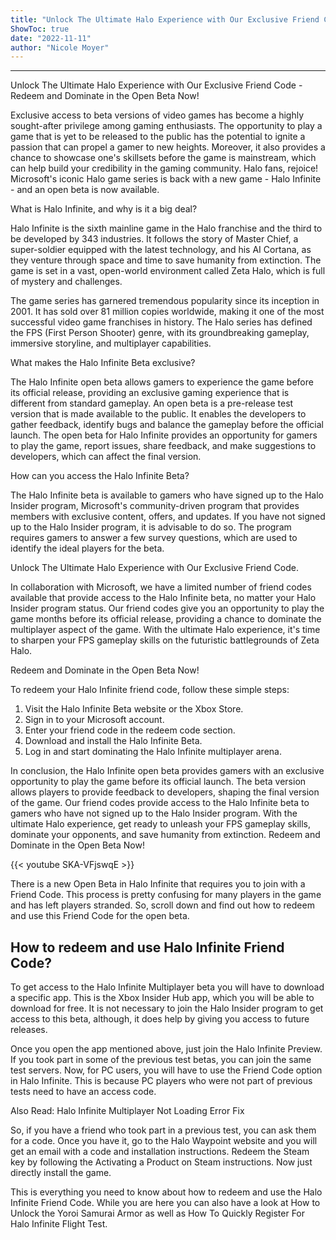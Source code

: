 ```yaml
---
title: "Unlock The Ultimate Halo Experience with Our Exclusive Friend Code - Redeem and Dominate in the Open Beta Now!"
ShowToc: true 
date: "2022-11-11"
author: "Nicole Moyer"
---
```

*****
Unlock The Ultimate Halo Experience with Our Exclusive Friend Code - Redeem and Dominate in the Open Beta Now!

Exclusive access to beta versions of video games has become a highly sought-after privilege among gaming enthusiasts. The opportunity to play a game that is yet to be released to the public has the potential to ignite a passion that can propel a gamer to new heights. Moreover, it also provides a chance to showcase one's skillsets before the game is mainstream, which can help build your credibility in the gaming community. Halo fans, rejoice! Microsoft's iconic Halo game series is back with a new game - Halo Infinite - and an open beta is now available. 

What is Halo Infinite, and why is it a big deal?

Halo Infinite is the sixth mainline game in the Halo franchise and the third to be developed by 343 industries. It follows the story of Master Chief, a super-soldier equipped with the latest technology, and his AI Cortana, as they venture through space and time to save humanity from extinction. The game is set in a vast, open-world environment called Zeta Halo, which is full of mystery and challenges.

The game series has garnered tremendous popularity since its inception in 2001. It has sold over 81 million copies worldwide, making it one of the most successful video game franchises in history. The Halo series has defined the FPS (First Person Shooter) genre, with its groundbreaking gameplay, immersive storyline, and multiplayer capabilities.

What makes the Halo Infinite Beta exclusive?

The Halo Infinite open beta allows gamers to experience the game before its official release, providing an exclusive gaming experience that is different from standard gameplay. An open beta is a pre-release test version that is made available to the public. It enables the developers to gather feedback, identify bugs and balance the gameplay before the official launch. The open beta for Halo Infinite provides an opportunity for gamers to play the game, report issues, share feedback, and make suggestions to developers, which can affect the final version.

How can you access the Halo Infinite Beta?

The Halo Infinite beta is available to gamers who have signed up to the Halo Insider program, Microsoft's community-driven program that provides members with exclusive content, offers, and updates. If you have not signed up to the Halo Insider program, it is advisable to do so. The program requires gamers to answer a few survey questions, which are used to identify the ideal players for the beta.

Unlock The Ultimate Halo Experience with Our Exclusive Friend Code.

In collaboration with Microsoft, we have a limited number of friend codes available that provide access to the Halo Infinite beta, no matter your Halo Insider program status. Our friend codes give you an opportunity to play the game months before its official release, providing a chance to dominate the multiplayer aspect of the game. With the ultimate Halo experience, it's time to sharpen your FPS gameplay skills on the futuristic battlegrounds of Zeta Halo.

Redeem and Dominate in the Open Beta Now! 

To redeem your Halo Infinite friend code, follow these simple steps:

1. Visit the Halo Infinite Beta website or the Xbox Store.
2. Sign in to your Microsoft account.
3. Enter your friend code in the redeem code section.
4. Download and install the Halo Infinite Beta.
5. Log in and start dominating the Halo Infinite multiplayer arena.

In conclusion, the Halo Infinite open beta provides gamers with an exclusive opportunity to play the game before its official launch. The beta version allows players to provide feedback to developers, shaping the final version of the game. Our friend codes provide access to the Halo Infinite beta to gamers who have not signed up to the Halo Insider program. With the ultimate Halo experience, get ready to unleash your FPS gameplay skills, dominate your opponents, and save humanity from extinction. Redeem and Dominate in the Open Beta Now!

{{< youtube SKA-VFjswqE >}} 



There is a new Open Beta in Halo Infinite that requires you to join with a Friend Code. This process is pretty confusing for many players in the game and has left players stranded. So, scroll down and find out how to redeem and use this Friend Code for the open beta.
 
## How to redeem and use Halo Infinite Friend Code?
 

 
To get access to the Halo Infinite Multiplayer beta you will have to download a specific app. This is the Xbox Insider Hub app, which you will be able to download for free. It is not necessary to join the Halo Insider program to get access to this beta, although, it does help by giving you access to future releases.
 
Once you open the app mentioned above, just join the Halo Infinite Preview. If you took part in some of the previous test betas, you can join the same test servers. Now, for PC users, you will have to use the Friend Code option in Halo Infinite. This is because PC players who were not part of previous tests need to have an access code.
 
Also Read: Halo Infinite Multiplayer Not Loading Error Fix
 
So, if you have a friend who took part in a previous test, you can ask them for a code. Once you have it, go to the Halo Waypoint website and you will get an email with a code and installation instructions. Redeem the Steam key by following the Activating a Product on Steam instructions. Now just directly install the game.
 
This is everything you need to know about how to redeem and use the Halo Infinite Friend Code. While you are here you can also have a look at How to Unlock the Yoroi Samurai Armor as well as How To Quickly Register For Halo Infinite Flight Test.




